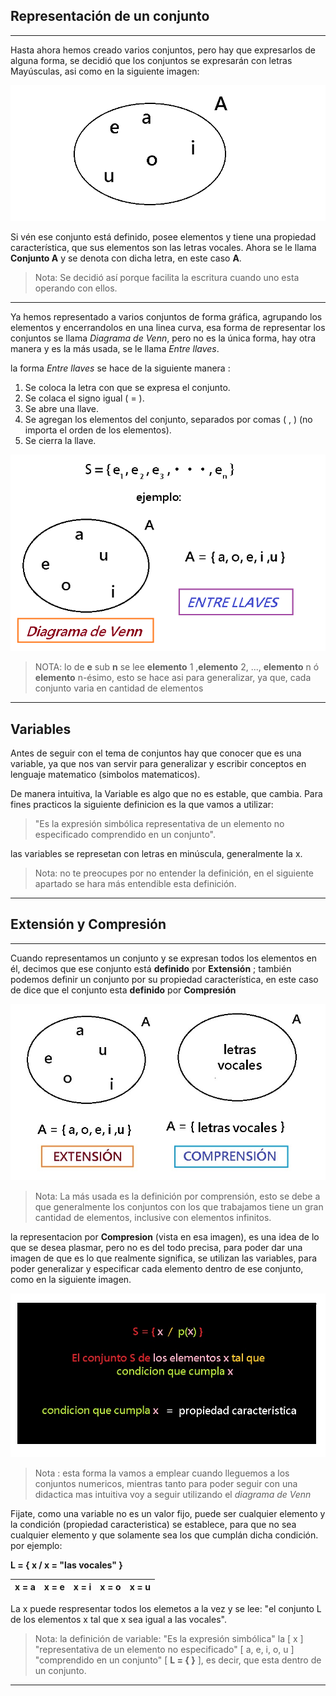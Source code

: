 ## **Representación de un conjunto**
___
Hasta ahora hemos creado varios conjuntos, pero hay que expresarlos de alguna forma, se decidió que los conjuntos se expresarán con letras Mayúsculas, asi como en la siguiente imagen: 

![imagen](/imagenes/imagen5.jpg)

Si vén ese conjunto está definido, posee elementos y tiene una propiedad característica, que sus elementos son las letras vocales. Ahora se le llama **Conjunto A** y se denota con dicha letra, en este caso **A**.

>Nota: Se decidió así porque facilita la escritura cuando uno esta operando con ellos.
---
Ya hemos representado a varios conjuntos de forma gráfica, agrupando los elementos y encerrandolos en una linea curva, esa forma de representar los conjuntos se llama *Diagrama de Venn*, pero no es la única forma, hay otra manera y es la más usada, se le llama *Entre llaves*.

la forma *Entre llaves* se hace de la siguiente manera :

1. Se coloca la letra con que se expresa el conjunto.
2. Se colaca el signo igual ( = ).
3. Se abre una llave.
4. Se agregan los elementos del conjunto, separados por comas ( , ) (no importa el orden de los elementos).
5. Se cierra la llave.

![](/imagenes/imagen6.jpg)
>NOTA: lo de **e** sub **n** se lee **elemento** 1 ,**elemento** 2, ..., **elemento** n ó **elemento** n-ésimo, esto se hace asi para generalizar, ya que, cada conjunto varia en cantidad de elementos
___

## **Variables**  
Antes de seguir con el tema de conjuntos hay que conocer que es una variable, ya que nos van servir para generalizar y escribir conceptos en lenguaje matematico (simbolos matematicos).

De manera intuitiva, la Variable es algo que no es estable, que cambia. Para fines practicos la siguiente definicion es la que vamos a utilizar: 
  
  >"Es la expresión simbólica representativa de un elemento no especificado comprendido en un conjunto".

las variables se represetan con letras en minúscula, generalmente la x.

>Nota: no te preocupes por no entender la definición, en el siguiente apartado se hara más entendible esta definición. 
___

## **Extensión y Compresión** 
---
Cuando representamos un conjunto y se expresan todos los elementos en él, decimos que ese conjunto está **definido** por **Extensión** ; también podemos definir un conjunto por su propiedad característica, en este caso de dice que el conjunto esta **definido** por **Compresión**

![](/imagenes/imagen7.jpg)

> Nota: La más usada es la definición por comprensión, esto se debe a que generalmente los conjuntos con los que trabajamos tiene un gran cantidad de elementos, inclusive con elementos infinitos. 

la representacion por **Compresion** (vista en esa imagen), es una idea de lo que se desea plasmar, pero no es del todo precisa, para poder dar una imagen de que es lo que realmente significa, se utilizan las variables, para poder generalizar y especificar cada elemento dentro de ese conjunto, como en la siguiente imagen.

![](/imagenes/imagen7.1.jpg)

> Nota : esta forma la vamos a emplear cuando lleguemos a los conjuntos numericos, mientras tanto para poder seguir con una didactica mas intuitiva voy a seguir utilizando el *diagrama de Venn*

Fijate, como una variable no es un valor fijo, puede ser cualquier elemento y la condición (propiedad caracteristica) se establece, para que no sea cualquier elemento y que solamente sea los que cumplán dicha condición. por ejemplo:

**L = { x / x = "las vocales" }**

|x = a|x = e|x = i|x = o|x = u|
|-----|-----|-----|-----|-----|

La x puede respresentar todos los elemetos a la vez y se lee: "el conjunto L de los elementos x tal que x sea igual a las vocales".

> Nota: la definición de variable: "Es la expresión simbólica" la [ x ] "representativa de un elemento no especificado" [ a, e, i, o, u ] "comprendido en un conjunto" [ **L = {  }** ], es decir, que esta dentro de un conjunto.


___

